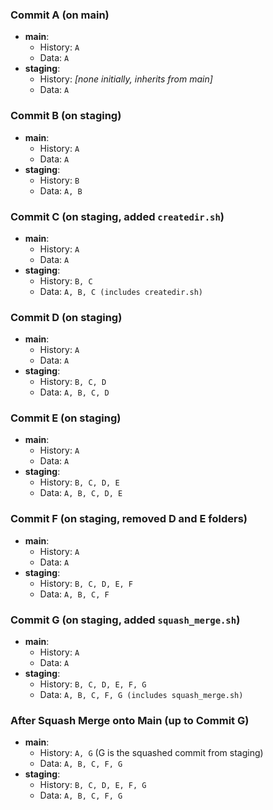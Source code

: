 ### Commit A (on main)
- **main**: 
  - History: `A`
  - Data: `A`
- **staging**: 
  - History: _[none initially, inherits from main]_
  - Data: `A`

### Commit B (on staging)
- **main**: 
  - History: `A`
  - Data: `A`
- **staging**: 
  - History: `B`
  - Data: `A, B`

### Commit C (on staging, added `createdir.sh`)
- **main**: 
  - History: `A`
  - Data: `A`
- **staging**: 
  - History: `B, C`
  - Data: `A, B, C (includes createdir.sh)`

### Commit D (on staging)
- **main**: 
  - History: `A`
  - Data: `A`
- **staging**: 
  - History: `B, C, D`
  - Data: `A, B, C, D`

### Commit E (on staging)
- **main**: 
  - History: `A`
  - Data: `A`
- **staging**: 
  - History: `B, C, D, E`
  - Data: `A, B, C, D, E`

### Commit F (on staging, removed D and E folders)
- **main**: 
  - History: `A`
  - Data: `A`
- **staging**: 
  - History: `B, C, D, E, F`
  - Data: `A, B, C, F`

### Commit G (on staging, added `squash_merge.sh`)
- **main**: 
  - History: `A`
  - Data: `A`
- **staging**: 
  - History: `B, C, D, E, F, G`
  - Data: `A, B, C, F, G (includes squash_merge.sh)`

### After Squash Merge onto Main (up to Commit G)
- **main**: 
  - History: `A, G` (G is the squashed commit from staging)
  - Data: `A, B, C, F, G`
- **staging**: 
  - History: `B, C, D, E, F, G`
  - Data: `A, B, C, F, G`